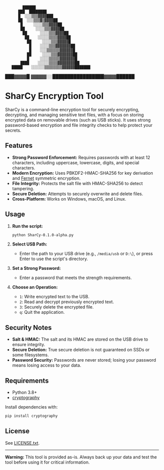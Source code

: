             ██████                               
          ███  ████████                          
          █  ░░░▒▒▒▓▓▓▓███                       
          ██  ░░░▒▒▒▓▒▓▓▓▓██                     
           █     ░░░░▒▒▒▓▓▓▓██                   
           ██     ░░░░▒▒▒▓▓▓▓██                  
            ██      ░░░░▒▒▒▓▓▓▓██                
             ██    ░░░░░▒▒▒▒▓▓▓▓██               
              ██     ░░░░▒▒▒▓▓▓▓▓█               
               █    ░░░░▒▒▒▓▓▓▓▓▓▓██             
               █    ░░░▒▒▒▒▒▒▓▓▓▓▓▓█             
              ██     ░░░░▒▒▒▓▓▓▓▓▓▓██            
              █     ░░░░▒▒▒▒▒▓▓▓▓▓▓▓█            
           ████    ░░░░░▒▒▒▒▓▓▓▓▓▓▓▓██           
       █████    ░░░░░░▒▒▒▒▒▒▒▒▓▓▓▓▓▓███████      
   ███▓▓▓▓█ ▓▓▓▓▓░░█████████████████▓▓▓▓██████  

# SharCy Encryption Tool

SharCy is a command-line encryption tool for securely encrypting, decrypting, and managing sensitive text files, with a focus on storing encrypted data on removable drives (such as USB sticks). It uses strong password-based encryption and file integrity checks to help protect your secrets.

## Features

- **Strong Password Enforcement:** Requires passwords with at least 12 characters, including uppercase, lowercase, digits, and special characters.
- **Modern Encryption:** Uses PBKDF2-HMAC-SHA256 for key derivation and [Fernet](https://cryptography.io/en/latest/fernet/) symmetric encryption.
- **File Integrity:** Protects the salt file with HMAC-SHA256 to detect tampering.
- **Secure Deletion:** Attempts to securely overwrite and delete files.
- **Cross-Platform:** Works on Windows, macOS, and Linux.

## Usage

1. **Run the script:**
   ```sh
   python SharCy-0.1.0-alpha.py
   ```

2. **Select USB Path:**
   - Enter the path to your USB drive (e.g., `/media/usb` or `D:\`), or press Enter to use the script's directory.

3. **Set a Strong Password:**
   - Enter a password that meets the strength requirements.

4. **Choose an Operation:**
   - `1`: Write encrypted text to the USB.
   - `2`: Read and decrypt previously encrypted text.
   - `3`: Securely delete the encrypted file.
   - `q`: Quit the application.

## Security Notes

- **Salt & HMAC:** The salt and its HMAC are stored on the USB drive to ensure integrity.
- **Secure Deletion:** True secure deletion is not guaranteed on SSDs or some filesystems.
- **Password Security:** Passwords are never stored; losing your password means losing access to your data.

## Requirements

- Python 3.8+
- [cryptography](https://pypi.org/project/cryptography/)

Install dependencies with:
```sh
pip install cryptography
```

## License

See [LICENSE.txt](LICENSE.txt).

---

**Warning:** This tool is provided as-is. Always back up your data and test the tool before using it for critical information.